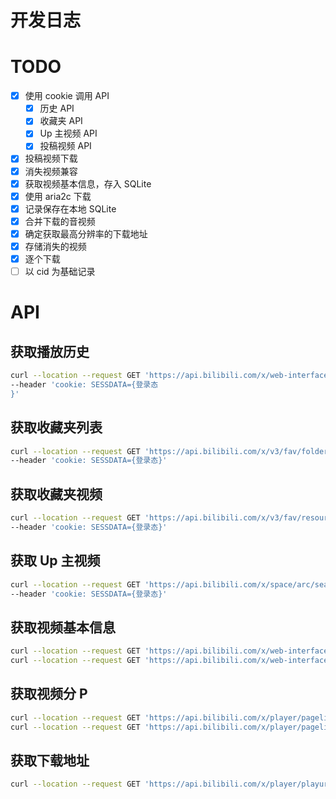 # 开发日志

# TODO
- [x] 使用 cookie 调用 API
  - [x] 历史 API
  - [x] 收藏夹 API
  - [x] Up 主视频 API
  - [x] 投稿视频 API
- [x] 投稿视频下载
- [x] 消失视频兼容
- [x] 获取视频基本信息，存入 SQLite
- [x] 使用 aria2c 下载
- [x] 记录保存在本地 SQLite
- [x] 合并下载的音视频
- [x] 确定获取最高分辨率的下载地址
- [x] 存储消失的视频
- [x] 逐个下载
- [ ] 以 cid 为基础记录

# API
## 获取播放历史
```bash
curl --location --request GET 'https://api.bilibili.com/x/web-interface/history/cursor?max=49405519&view_at=1642785653&business=archive' \
--header 'cookie: SESSDATA={登录态
}'
```

## 获取收藏夹列表
```bash
curl --location --request GET 'https://api.bilibili.com/x/v3/fav/folder/created/list-all?up_mid={用户ID}' \
--header 'cookie: SESSDATA={登录态}'
```

## 获取收藏夹视频
```bash
curl --location --request GET 'https://api.bilibili.com/x/v3/fav/resource/list?media_id={收藏夹ID}&pn=2&ps=20' \
--header 'cookie: SESSDATA={登录态}'
```

## 获取 Up 主视频
```bash
curl --location --request GET 'https://api.bilibili.com/x/space/arc/search?mid={用户ID}&ps=30&pn=2' \
--header 'cookie: SESSDATA={登录态}'
```

## 获取视频基本信息
```bash
curl --location --request GET 'https://api.bilibili.com/x/web-interface/view?bvid={BV号}'
curl --location --request GET 'https://api.bilibili.com/x/web-interface/view?aid={AV号}'
```

## 获取视频分 P
```bash
curl --location --request GET 'https://api.bilibili.com/x/player/pagelist?bvid={BV号}'
curl --location --request GET 'https://api.bilibili.com/x/player/pagelist?aid={AV号}'
```

## 获取下载地址
```bash
curl --location --request GET 'https://api.bilibili.com/x/player/playurl?avid={AV号}&cid={CID}'
```
